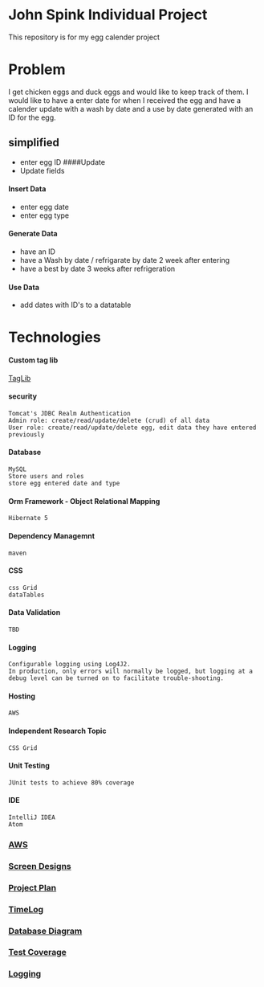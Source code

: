 # John Spink Individual Project

This repository is for my egg calender project 

# Problem 

I get chicken eggs and duck eggs and would like to keep track of them.
I would like to have a enter date for when I received the egg and have a calender update with a wash by date and a use by date generated with an ID for the egg.

## simplified 

* enter egg ID 
####Update 
* Update fields 
 
#### Insert Data
* enter egg date
* enter egg type
#### Generate Data
* have an ID  
* have a Wash by date / refrigarate by date 2 week after entering
* have a best by date 3 weeks after refrigeration
#### Use Data
* add dates with ID's to a datatable

# Technologies 
#### Custom tag lib
[TagLib](https://github.com/Norskknight/customTagLib)
#### security
    
    Tomcat's JDBC Realm Authentication
    Admin role: create/read/update/delete (crud) of all data
    User role: create/read/update/delete egg, edit data they have entered previously
#### Database
    MySQL
    Store users and roles
    store egg entered date and type 
#### Orm Framework - Object Relational Mapping
    Hibernate 5
#### Dependency Managemnt 
    maven
#### CSS
    css Grid
    dataTables
#### Data Validation
    TBD
#### Logging
    Configurable logging using Log4J2.
    In production, only errors will normally be logged, but logging at a debug level can be turned on to facilitate trouble-shooting.
#### Hosting
    AWS
#### Independent Research Topic
    CSS Grid
#### Unit Testing
    JUnit tests to achieve 80% coverage
#### IDE
    IntelliJ IDEA
    Atom
    
### [AWS](http://18.219.184.166:8080/eggCalender)
### [Screen Designs](design/Screens.md)
### [Project Plan](Project%20Plan.md)
### [TimeLog](timeLog.md)
### [Database Diagram](design/DB.png)
### [Test Coverage](design/TestCoverage.png)
### [Logging](design/Logging.png)
